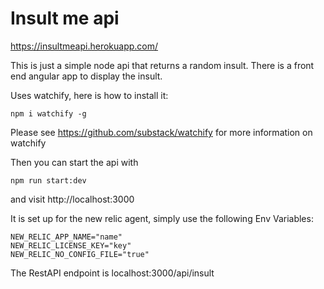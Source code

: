 # Insult me api

https://insultmeapi.herokuapp.com/

This is just a simple node api that returns a random insult. There is a front end angular app to display the insult. 

Uses watchify, here is how to install it:

```
npm i watchify -g
```

Please see https://github.com/substack/watchify for more information on watchify

Then you can start the api with

```
npm run start:dev
```

and visit http://localhost:3000

It is set up for the new relic agent, simply use the following Env Variables:

```
NEW_RELIC_APP_NAME="name"
NEW_RELIC_LICENSE_KEY="key"
NEW_RELIC_NO_CONFIG_FILE="true"
```

The RestAPI endpoint is localhost:3000/api/insult
